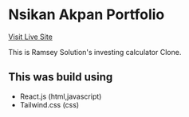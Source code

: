 # Nsikan Akpan Portfolio

[Visit Live Site](https://nsikan-investment-calculator.netlify.app/)

This is Ramsey Solution's investing calculator Clone.

## This was build using

- React.js (html,javascript)
- Tailwind.css (css)





